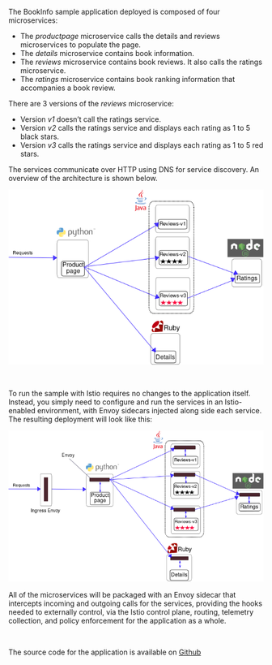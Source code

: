 The BookInfo sample application deployed is composed of four microservices:

* The _productpage_ microservice calls the details and reviews microservices to populate the page.
* The _details_ microservice contains book information.
* The _reviews_ microservice contains book reviews. It also calls the ratings microservice.
* The _ratings_ microservice contains book ranking information that accompanies a book review.

There are 3 versions of the _reviews_ microservice:

* Version _v1_ doesn’t call the ratings service.
* Version _v2_ calls the ratings service and displays each rating as 1 to 5 black stars.
* Version _v3_ calls the ratings service and displays each rating as 1 to 5 red stars.

The services communicate over HTTP using DNS for service discovery. An overview of the architecture is shown below.

![BookInfo Architecture](./assets/bookinfo-noistio.png)


<br>

To run the sample with Istio requires no changes to the application itself. Instead, you simply need to configure and run the services in an Istio-enabled environment, with Envoy sidecars injected along side each service. The resulting deployment will look like this:

![BookInfo Architecture with Istio](./assets/bookinfo-withistio.png)

All of the microservices will be packaged with an Envoy sidecar that intercepts incoming and outgoing calls for the services, providing the hooks needed to externally control, via the Istio control plane, routing, telemetry collection, and policy enforcement for the application as a whole.

<br>

The source code for the application is available on [Github](https://github.com/istio/istio/tree/release-0.1/samples/apps/bookinfo/src)
